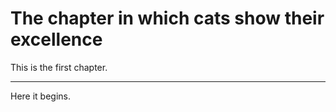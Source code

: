 # The chapter in which cats show their excellence

This is the first chapter.

---

Here it begins.
